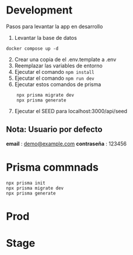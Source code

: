 # Development

Pasos para levantar la app en desarrollo

1. Levantar la base de datos

```
docker compose up -d
```

2. Crear una copia de el .env.template a .env
3. Reemplazar las variables de entorno
4. Ejecutar el comando `npm install`
5. Ejecutar el comando `npm run dev`
6. Ejecutar estos comandos de prisma

```
    npx prisma migrate dev
    npx prisma generate
```

7. Ejecutar el SEED para localhost:3000/api/seed

## Nota: Usuario por defecto

**email** : demo@example.com
**contraseña** : 123456

# Prisma commnads

```
npx prisma init
npx prisma migrate dev
npx prisma generate
```

# Prod

# Stage
